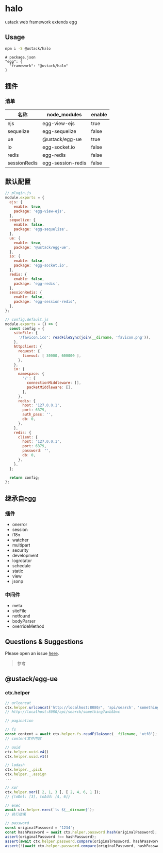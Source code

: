 # halo

ustack web framework extends egg

## Usage

```bash
npm i -S @ustack/halo
```

```file
# package.json
"egg": {
  "framework": "@ustack/halo"
}
```

## 插件

### 清单

| 名称 | node_modules | enable |
| --- | --- | --- |
| ejs | egg-view-ejs | true |
| sequelize | egg-sequelize | false |
| ue | @ustack/egg-ue | true |
| io | egg-socket.io | false |
| redis | egg-redis | false |
| sessionRedis | egg-session-redis | false |

## 默认配置

```js
// plugin.js
module.exports = {
  ejs: {
    enable: true,
    package: 'egg-view-ejs',
  },
  sequelize: {
    enable: false,
    package: 'egg-sequelize',
  },
  ue: {
    enable: true,
    package: '@ustack/egg-ue',
  },
  io: {
    enable: false,
    package: 'egg-socket.io',
  },
  redis: {
    enable: false,
    package: 'egg-redis',
  },
  sessionRedis: {
    enable: false,
    package: 'egg-session-redis',
  },
};

// config.default.js
module.exports = () => {
  const config = {
    siteFile: {
      '/favicon.ico': readFileSync(join(__dirname, 'favicon.png')),
    },
    httpclient: {
      request: {
        timeout: [ 30000, 600000 ],
      },
    },
    io: {
      namespace: {
        '/': {
          connectionMiddleware: [],
          packetMiddleware: [],
        },
      },
      redis: {
        host: '127.0.0.1',
        port: 6379,
        auth_pass: '',
        db: 0,
      },
    },
    redis: {
      client: {
        host: '127.0.0.1',
        port: 6379,
        password: '',
        db: 0,
      },
    },
  };

  return config;
};
```

## 继承自egg

### 插件

+ onerror
+ session
+ i18n
+ watcher
+ multipart
+ security
+ development
+ logrotator
+ schedule
+ static
+ view
+ jsonp

### 中间件

+ meta
+ siteFile
+ notfound
+ bodyParser
+ overrideMethod

## Questions & Suggestions

Please open an issue [here](https://github.com/unitedstack/halo/issues).

>参考

## @ustack/egg-ue

### ctx.helper

```js
// urlconcat
ctx.helper.urlconcat('http://localhost:8080/', 'api/search', 'something', '?a=b&b=c')
// http://localhost:8080/api/search/something?a=b&b=c

// pagination

// fs
const content = await ctx.helper.fs.readFileAsync(__filename, 'utf8');
// content文件内容

// uuid
ctx.helper.uuid.v4()
ctx.helper.uuid.v1()

// lodash
ctx.helper._.pick
ctx.helper._.assign
...

// xor
ctx.helper.xor([ 2, 1, 3 ], [ 2, 4, 6, 1 ]);
// {toDel: [3], toAdd: [4, 6]}

// exec
await ctx.helper.exec(`ls ${__dirname}`);
// 执行结果

// password
const originalPassword = '1234';
const hashPassword = await ctx.helper.password.hash(originalPassword);
assert(originalPassword !== hashPassword);
assert(await ctx.helper.password.compare(originalPassword, hashPassword));
assert(!(await ctx.helper.password.compare(originalPassword, hashPassword + '123')));
```

